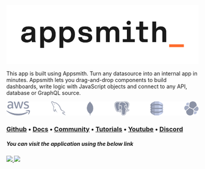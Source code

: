![](https://raw.githubusercontent.com/appsmithorg/appsmith/release/static/appsmith_logo_primary.png)

This app is built using Appsmith. Turn any datasource into an internal app in minutes. Appsmith lets you drag-and-drop components to build dashboards, write logic with JavaScript objects and connect to any API, database or GraphQL source.

![](https://raw.githubusercontent.com/appsmithorg/appsmith/release/static/images/integrations.png)

### [Github](https://github.com/appsmithorg/appsmith) • [Docs](https://docs.appsmith.com/?utm_source=github&utm_medium=social&utm_content=appsmith_docs&utm_campaign=null&utm_term=appsmith_docs) • [Community](https://community.appsmith.com/) • [Tutorials](https://github.com/appsmithorg/appsmith/tree/update/readme#tutorials) • [Youtube](https://www.youtube.com/appsmith) • [Discord](https://discord.gg/rBTTVJp)

##### You can visit the application using the below link

###### [![](https://assets.appsmith.com/git-sync/Buttons.svg) ](http://ec2-3-108-64-217.ap-south-1.compute.amazonaws.com/applications/625d65c0595fef4d6e8b2103/pages/625d65c0595fef4d6e8b2106) [![](https://assets.appsmith.com/git-sync/Buttons2.svg)](http://ec2-3-108-64-217.ap-south-1.compute.amazonaws.com/applications/625d65c0595fef4d6e8b2103/pages/625d65c0595fef4d6e8b2106/edit)
